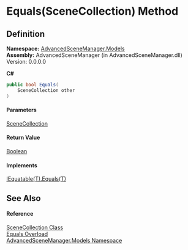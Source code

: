 # Equals(SceneCollection) Method

## Definition

**Namespace:** [AdvancedSceneManager.Models](N_AdvancedSceneManager_Models.md)\
**Assembly:** AdvancedSceneManager (in AdvancedSceneManager.dll) Version: 0.0.0.0

**C#**

```c#
public bool Equals(
	SceneCollection other
)
```

#### Parameters

&#x20; [SceneCollection](T_AdvancedSceneManager_Models_SceneCollection.md)&#x20;

#### Return Value

[Boolean](https://learn.microsoft.com/dotnet/api/system.boolean)

#### Implements

[IEquatable(T).Equals(T)](https://learn.microsoft.com/dotnet/api/system.iequatable-1.equals)

## See Also

#### Reference

[SceneCollection Class](T_AdvancedSceneManager_Models_SceneCollection.md)\
[Equals Overload](Overload_AdvancedSceneManager_Models_SceneCollection_Equals.md)\
[AdvancedSceneManager.Models Namespace](N_AdvancedSceneManager_Models.md)

